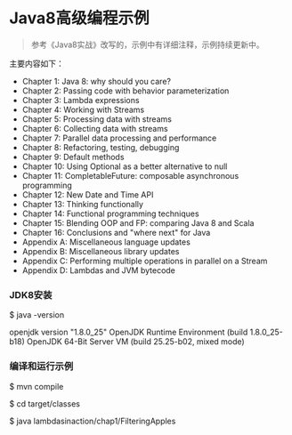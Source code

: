 
# Java8高级编程示例

> 参考《Java8实战》改写的，示例中有详细注释，示例持续更新中。

主要内容如下：

* Chapter 1: Java 8: why should you care?
* Chapter 2: Passing code with behavior parameterization
* Chapter 3: Lambda expressions
* Chapter 4: Working with Streams
* Chapter 5: Processing data with streams
* Chapter 6: Collecting data with streams
* Chapter 7: Parallel data processing and performance
* Chapter 8: Refactoring, testing, debugging
* Chapter 9: Default methods
* Chapter 10: Using Optional as a better alternative to null
* Chapter 11: CompletableFuture: composable asynchronous programming
* Chapter 12: New Date and Time API
* Chapter 13: Thinking functionally
* Chapter 14: Functional programming techniques
* Chapter 15: Blending OOP and FP: comparing Java 8 and Scala
* Chapter 16: Conclusions and "where next" for Java
* Appendix A: Miscellaneous language updates
* Appendix B: Miscellaneous library updates
* Appendix C: Performing multiple operations in parallel on a Stream
* Appendix D: Lambdas and JVM bytecode

### JDK8安装

$ java -version

openjdk version "1.8.0_25"
OpenJDK Runtime Environment (build 1.8.0_25-b18)
OpenJDK 64-Bit Server VM (build 25.25-b02, mixed mode)

### 编译和运行示例

$ mvn compile

$ cd target/classes

$ java lambdasinaction/chap1/FilteringApples

